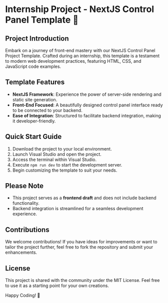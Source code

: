 # Internship Project - NextJS Control Panel Template 🎨

## Project Introduction
Embark on a journey of front-end mastery with our NextJS Control Panel Project Template. Crafted during an internship, this template is a testament to modern web development practices, featuring HTML, CSS, and JavaScript code examples.

## Template Features
- **NextJS Framework**: Experience the power of server-side rendering and static site generation.
- **Front-End Focused**: A beautifully designed control panel interface ready to be connected to your backend.
- **Ease of Integration**: Structured to facilitate backend integration, making it developer-friendly.

## Quick Start Guide
1. Download the project to your local environment.
2. Launch Visual Studio and open the project.
3. Access the terminal within Visual Studio.
4. Execute `npm run dev` to start the development server.
5. Begin customizing the template to suit your needs.

## Please Note
- This project serves as a **frontend draft** and does not include backend functionality.
- Backend integration is streamlined for a seamless development experience.

## Contributions
We welcome contributions! If you have ideas for improvements or want to tailor the project further, feel free to fork the repository and submit your enhancements.

## License
This project is shared with the community under the MIT License. Feel free to use it as a starting point for your own creations.

Happy Coding! 🚀
